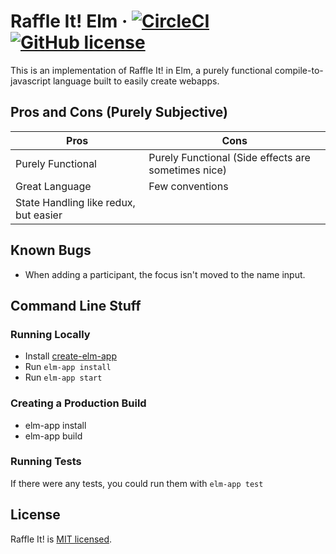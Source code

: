 # Raffle It! Elm &middot; [![CircleCI](https://circleci.com/gh/raffleit/raffle-elm.svg?style=shield)](https://circleci.com/gh/raffleit/raffle-elm) [![GitHub license](https://img.shields.io/badge/license-MIT-blue.svg)](https://github.com/raffleit/raffleit-elm/blob/master/LICENSE)

This is an implementation of Raffle It! in Elm, a purely functional compile-to-javascript language built to easily create webapps.

## Pros and Cons (Purely Subjective)

Pros | Cons
---- | --------
Purely Functional | Purely Functional (Side effects are sometimes nice)
Great Language | Few conventions
State Handling like redux, but easier | 


## Known Bugs
- When adding a participant, the focus isn't moved to the name input.

## Command Line Stuff

### Running Locally
* Install [create-elm-app](https://www.npmjs.com/package/create-elm-app)
* Run `elm-app install`
* Run `elm-app start`

### Creating a Production Build
* elm-app install
* elm-app build

### Running Tests
If there were any tests, you could run them with `elm-app test`

## License

Raffle It! is [MIT licensed](./LICENSE).
